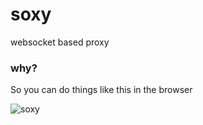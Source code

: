 soxy
====

websocket based proxy




### why?

So you can do things like this in the browser

![soxy](http://i.imgur.com/WeTGHHb.png)
